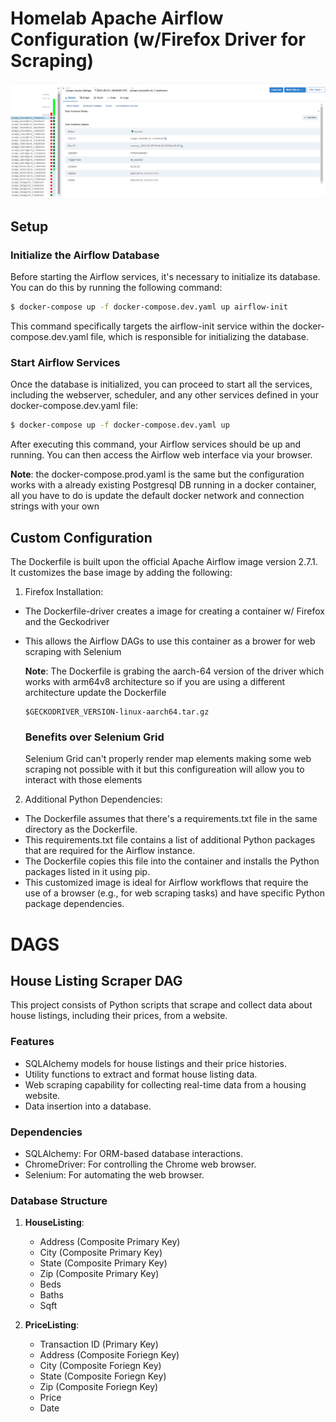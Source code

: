 # Homelab Apache Airflow Configuration (w/Firefox Driver for Scraping)

![Alt text](image.png)

## Setup

### Initialize the Airflow Database

Before starting the Airflow services, it's necessary to initialize its database. You can do this by running the following command:

```bash
$ docker-compose up -f docker-compose.dev.yaml up airflow-init
```

This command specifically targets the airflow-init service within the docker-compose.dev.yaml file, which is responsible for initializing the database.

### Start Airflow Services

Once the database is initialized, you can proceed to start all the services, including the webserver, scheduler, and any other services defined in your docker-compose.dev.yaml file:

```bash
$ docker-compose up -f docker-compose.dev.yaml up
```

After executing this command, your Airflow services should be up and running. You can then access the Airflow web interface via your browser.

**Note**: the docker-compose.prod.yaml is the same but the configuration works with a already existing Postgresql DB running in a docker container, all you have to do is update the default docker network and connection strings with your own

## Custom Configuration

The Dockerfile is built upon the official Apache Airflow image version 2.7.1. It customizes the base image by adding the following:

1. Firefox Installation:

- The Dockerfile-driver creates a image for creating a container w/ Firefox and the Geckodriver
- This allows the Airflow DAGs to use this container as a brower for web scraping with Selenium

  **Note**: The Dockerfile is grabing the aarch-64 version of the driver which works with arm64v8 architecture so if you are using a different architecture update the Dockerfile

  ```
  $GECKODRIVER_VERSION-linux-aarch64.tar.gz
  ```

  ### Benefits over Selenium Grid

  Selenium Grid can't properly render map elements making some web scraping not possible with it but this configureation will allow you to interact with those elements

2. Additional Python Dependencies:

- The Dockerfile assumes that there's a requirements.txt file in the same directory as the Dockerfile.
- This requirements.txt file contains a list of additional Python packages that are required for the Airflow instance.
- The Dockerfile copies this file into the container and installs the Python packages listed in it using pip.
- This customized image is ideal for Airflow workflows that require the use of a browser (e.g., for web scraping tasks) and have specific Python package dependencies.

# DAGS

## House Listing Scraper DAG

This project consists of Python scripts that scrape and collect data about house listings, including their prices, from a website.

### Features

- SQLAlchemy models for house listings and their price histories.
- Utility functions to extract and format house listing data.
- Web scraping capability for collecting real-time data from a housing website.
- Data insertion into a database.

### Dependencies

- SQLAlchemy: For ORM-based database interactions.
- ChromeDriver: For controlling the Chrome web browser.
- Selenium: For automating the web browser.

### Database Structure

1. **HouseListing**:

   - Address (Composite Primary Key)
   - City (Composite Primary Key)
   - State (Composite Primary Key)
   - Zip (Composite Primary Key)
   - Beds
   - Baths
   - Sqft

2. **PriceListing**:
   - Transaction ID (Primary Key)
   - Address (Composite Foriegn Key)
   - City (Composite Foriegn Key)
   - State (Composite Foriegn Key)
   - Zip (Composite Foriegn Key)
   - Price
   - Date
